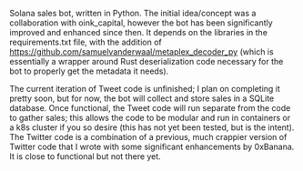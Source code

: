 Solana sales bot, written in Python. The initial idea/concept was a collaboration with oink_capital, however the bot has been significantly improved and enhanced since then. It depends on the libraries in the requirements.txt file, with the addition of https://github.com/samuelvanderwaal/metaplex_decoder_py (which is essentially a wrapper around Rust deserialization code necessary for the bot to properly get the metadata it needs).

The current iteration of Tweet code is unfinished; I plan on completing it pretty soon, but for now, the bot will collect and store sales in a SQLite database. Once functional, the Tweet code will run separate from the code to gather sales; this allows the code to be modular and run in containers or a k8s cluster if you so desire (this has not yet been tested, but is the intent). The Twitter code is a combination of a previous, much crappier version of Twitter code that I wrote with some significant enhancements by 0xBanana. It is close to functional but not there yet.
